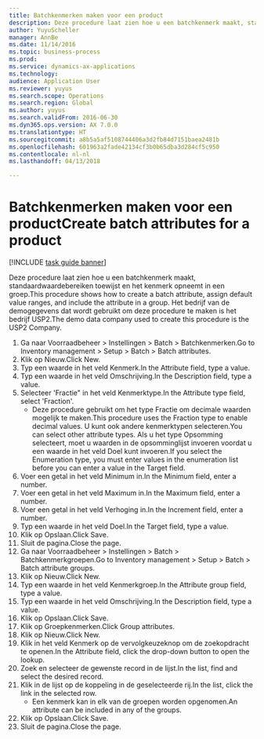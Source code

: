 ```yaml
--- 
title: Batchkenmerken maken voor een product
description: Deze procedure laat zien hoe u een batchkenmerk maakt, standaardwaardebereiken toewijst en het kenmerk opneemt in een groep.
author: YuyuScheller
manager: AnnBe
ms.date: 11/14/2016
ms.topic: business-process
ms.prod: 
ms.service: dynamics-ax-applications
ms.technology: 
audience: Application User
ms.reviewer: yuyus
ms.search.scope: Operations
ms.search.region: Global
ms.author: yuyus
ms.search.validFrom: 2016-06-30
ms.dyn365.ops.version: AX 7.0.0
ms.translationtype: HT
ms.sourcegitcommit: a8b5a5af5108744406a3d2fb84d7151baea2481b
ms.openlocfilehash: 601963a2fade42134cf3b0b65dba3d284cf5c950
ms.contentlocale: nl-nl
ms.lasthandoff: 04/13/2018

---
```

# <a name="create-batch-attributes-for-a-product"></a><span data-ttu-id="3b769-103">Batchkenmerken maken voor een product</span><span class="sxs-lookup"><span data-stu-id="3b769-103">Create batch attributes for a product</span></span>

[!INCLUDE [task guide banner](../../includes/task-guide-banner.md)]

<span data-ttu-id="3b769-104">Deze procedure laat zien hoe u een batchkenmerk maakt, standaardwaardebereiken toewijst en het kenmerk opneemt in een groep.</span><span class="sxs-lookup"><span data-stu-id="3b769-104">This procedure shows how to create a batch attribute, assign default value ranges, and include the attribute in a group.</span></span> <span data-ttu-id="3b769-105">Het bedrijf van de demogegevens dat wordt gebruikt om deze procedure te maken is het bedrijf USP2.</span><span class="sxs-lookup"><span data-stu-id="3b769-105">The demo data company used to create this procedure is the USP2 Company.</span></span>

1. <span data-ttu-id="3b769-106">Ga naar Voorraadbeheer > Instellingen > Batch > Batchkenmerken.</span><span class="sxs-lookup"><span data-stu-id="3b769-106">Go to Inventory management > Setup > Batch > Batch attributes.</span></span>
2. <span data-ttu-id="3b769-107">Klik op Nieuw.</span><span class="sxs-lookup"><span data-stu-id="3b769-107">Click New.</span></span>
3. <span data-ttu-id="3b769-108">Typ een waarde in het veld Kenmerk.</span><span class="sxs-lookup"><span data-stu-id="3b769-108">In the Attribute field, type a value.</span></span>
4. <span data-ttu-id="3b769-109">Typ een waarde in het veld Omschrijving.</span><span class="sxs-lookup"><span data-stu-id="3b769-109">In the Description field, type a value.</span></span>
5. <span data-ttu-id="3b769-110">Selecteer 'Fractie" in het veld Kenmerktype.</span><span class="sxs-lookup"><span data-stu-id="3b769-110">In the Attribute type field, select 'Fraction'.</span></span>
    * <span data-ttu-id="3b769-111">Deze procedure gebruikt om het type Fractie om decimale waarden mogelijk te maken.</span><span class="sxs-lookup"><span data-stu-id="3b769-111">This procedure uses the Fraction type to enable decimal values.</span></span> <span data-ttu-id="3b769-112">U kunt ook andere kenmerktypen selecteren.</span><span class="sxs-lookup"><span data-stu-id="3b769-112">You can select other attribute types.</span></span> <span data-ttu-id="3b769-113">Als u het type Opsomming selecteert, moet u waarden in de opsomminglijst invoeren voordat u een waarde in het veld Doel kunt invoeren.</span><span class="sxs-lookup"><span data-stu-id="3b769-113">If you select the Enumeration type, you must enter values in the enumeration list before you can enter a value in the Target field.</span></span>  
6. <span data-ttu-id="3b769-114">Voer een getal in het veld Minimum in.</span><span class="sxs-lookup"><span data-stu-id="3b769-114">In the Minimum field, enter a number.</span></span>
7. <span data-ttu-id="3b769-115">Voer een getal in het veld Maximum in.</span><span class="sxs-lookup"><span data-stu-id="3b769-115">In the Maximum field, enter a number.</span></span>
8. <span data-ttu-id="3b769-116">Voer een getal in het veld Verhoging in.</span><span class="sxs-lookup"><span data-stu-id="3b769-116">In the Increment field, enter a number.</span></span>
9. <span data-ttu-id="3b769-117">Typ een waarde in het veld Doel.</span><span class="sxs-lookup"><span data-stu-id="3b769-117">In the Target field, type a value.</span></span>
10. <span data-ttu-id="3b769-118">Klik op Opslaan.</span><span class="sxs-lookup"><span data-stu-id="3b769-118">Click Save.</span></span>
11. <span data-ttu-id="3b769-119">Sluit de pagina.</span><span class="sxs-lookup"><span data-stu-id="3b769-119">Close the page.</span></span>
12. <span data-ttu-id="3b769-120">Ga naar Voorraadbeheer > Instellingen > Batch > Batchkenmerkgroepen.</span><span class="sxs-lookup"><span data-stu-id="3b769-120">Go to Inventory management > Setup > Batch > Batch attribute groups.</span></span>
13. <span data-ttu-id="3b769-121">Klik op Nieuw.</span><span class="sxs-lookup"><span data-stu-id="3b769-121">Click New.</span></span>
14. <span data-ttu-id="3b769-122">Typ een waarde in het veld Kenmerkgroep.</span><span class="sxs-lookup"><span data-stu-id="3b769-122">In the Attribute group field, type a value.</span></span>
15. <span data-ttu-id="3b769-123">Typ een waarde in het veld Omschrijving.</span><span class="sxs-lookup"><span data-stu-id="3b769-123">In the Description field, type a value.</span></span>
16. <span data-ttu-id="3b769-124">Klik op Opslaan.</span><span class="sxs-lookup"><span data-stu-id="3b769-124">Click Save.</span></span>
17. <span data-ttu-id="3b769-125">Klik op Groepkenmerken.</span><span class="sxs-lookup"><span data-stu-id="3b769-125">Click Group attributes.</span></span>
18. <span data-ttu-id="3b769-126">Klik op Nieuw.</span><span class="sxs-lookup"><span data-stu-id="3b769-126">Click New.</span></span>
19. <span data-ttu-id="3b769-127">Klik in het veld Kenmerk op de vervolgkeuzeknop om de zoekopdracht te openen.</span><span class="sxs-lookup"><span data-stu-id="3b769-127">In the Attribute field, click the drop-down button to open the lookup.</span></span>
20. <span data-ttu-id="3b769-128">Zoek en selecteer de gewenste record in de lijst.</span><span class="sxs-lookup"><span data-stu-id="3b769-128">In the list, find and select the desired record.</span></span>
21. <span data-ttu-id="3b769-129">Klik in de lijst op de koppeling in de geselecteerde rij.</span><span class="sxs-lookup"><span data-stu-id="3b769-129">In the list, click the link in the selected row.</span></span>
    * <span data-ttu-id="3b769-130">Een kenmerk kan in elk van de groepen worden opgenomen.</span><span class="sxs-lookup"><span data-stu-id="3b769-130">An attribute can be included in any of the groups.</span></span>  
22. <span data-ttu-id="3b769-131">Klik op Opslaan.</span><span class="sxs-lookup"><span data-stu-id="3b769-131">Click Save.</span></span>
23. <span data-ttu-id="3b769-132">Sluit de pagina.</span><span class="sxs-lookup"><span data-stu-id="3b769-132">Close the page.</span></span>


